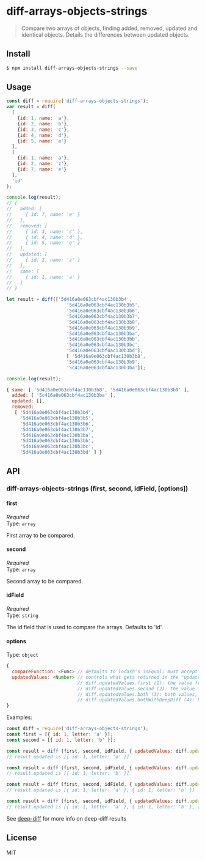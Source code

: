 # diff-arrays-objects-strings

> Compare two arrays of objects, finding added, removed, updated and identical objects. Details the differences between updated objects.

## Install

```bash
$ npm install diff-arrays-objects-strings --save
```
## Usage

```js
const diff = require('diff-arrays-objects-strings');
var result = diff(
  [
    {id: 1, name: 'a'},
    {id: 2, name: 'b'},
    {id: 3, name: 'c'},
    {id: 4, name: 'd'},
    {id: 5, name: 'e'}
  ],
  [
    {id: 1, name: 'a'},
    {id: 2, name: 'z'},
    {id: 7, name: 'e'}
  ],
  'id'
);

console.log(result);
// {
//   added: [
//     { id: 7, name: 'e' }
//   ],
//   removed: [
//     { id: 3, name: 'c' },
//     { id: 4, name: 'd' },
//     { id: 5, name: 'e' }
//   ],
//   updated: [
//     { id: 2, name: 'z' }
//   ],
//   same: [
//     { id: 1, name: 'a' }
//   ]
// }

let result = diff(['5d416a0e063cbf4ac130b3b4',
                      '5d416a0e063cbf4ac130b3b5',
                      '5d416a0e063cbf4ac130b3b6',
                      '5d416a0e063cbf4ac130b3b7',
                      '5d416a0e063cbf4ac130b3b8',
                      '5d416a0e063cbf4ac130b3b9',
                      '5d416a0e063cbf4ac130b3ba',
                      '5d416a0e063cbf4ac130b3bb',
                      '5d416a0e063cbf4ac130b3bc',
                      '5d416a0e063cbf4ac130b3bd'],
                      [ '5d416a0e063cbf4ac130b3b8',
                      '5d416a0e063cbf4ac130b3b9',
                      '5c416a0e063cbf4ac130b3ba']);

console.log(result);

{ same: [ '5d416a0e063cbf4ac130b3b8', '5d416a0e063cbf4ac130b3b9' ],
  added: [ '5c416a0e063cbf4ac130b3ba' ],
  updated: [],
  removed:
   [ '5d416a0e063cbf4ac130b3b4',
     '5d416a0e063cbf4ac130b3b5',
     '5d416a0e063cbf4ac130b3b6',
     '5d416a0e063cbf4ac130b3b7',
     '5d416a0e063cbf4ac130b3ba',
     '5d416a0e063cbf4ac130b3bb',
     '5d416a0e063cbf4ac130b3bc',
     '5d416a0e063cbf4ac130b3bd' ] }
```




## API

### diff-arrays-objects-strings (first, second, idField, [options])

#### first

*Required*<br>
Type: `array`

First array to be compared.

#### second

*Required*<br>
Type: `array`

Second array to be compared.

#### idField

*Required*<br>
Type: `string`

The id field that is used to compare the arrays. Defaults to 'id'.

#### options

Type: `object`

```js
{
  compareFunction: <Func> // defaults to lodash's isEqual; must accept two parameters (o1, o2)
  updatedValues: <Number> // controls what gets returned in the "updated" results array:
                          // diff.updatedValues.first (1): the value from the first array
                          // diff.updatedValues.second (2): the value from the second array (default)
                          // diff.updatedValues.both (3): both values, as an array [first, second]
                          // diff.updatedValues.bothWithDeepDiff (4): both values, plus the results of the deep-diff module; [first, second, deep-diff]
}
```

Examples:

```js
const diff = require('diff-arrays-objects-strings');
const first = [{ id: 1, letter: 'a' }];
const second = [{ id: 1, letter: 'b' }];

const result = diff (first, second, idField, { updatedValues: diff.updatedValues.first });
// result.updated is [{ id: 1, letter: 'a' }]

const result = diff (first, second, idField, { updatedValues: diff.updatedValues.second });
// result.updated is [{ id: 1, letter: 'b' }]

const result = diff (first, second, idField, { updatedValues: diff.updatedValues.both });
// result.updated is [{ id: 1, letter: 'a' }, { id: 1, letter: 'b' }]

const result = diff (first, second, idField, { updatedValues: diff.updatedValues.bothWithDeepDiff });
// result.updated is [{ id: 1, letter: 'a' }, { id: 1, letter: 'b' }, { kind: 'E', path: ['letter'], lhs: 'a', rhs: 'b' }]
```

See [deep-diff](https://github.com/flitbit/diff) for more info on deep-diff results

## License

MIT
